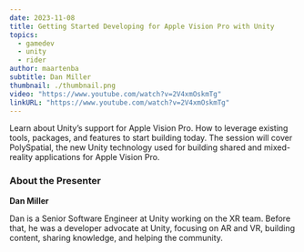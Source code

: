 ```yaml
---
date: 2023-11-08
title: Getting Started Developing for Apple Vision Pro with Unity
topics:
  - gamedev
  - unity
  - rider
author: maartenba
subtitle: Dan Miller
thumbnail: ./thumbnail.png
video: "https://www.youtube.com/watch?v=2V4xmOskmTg"
linkURL: "https://www.youtube.com/watch?v=2V4xmOskmTg"
---
```


Learn about Unity’s support for Apple Vision Pro. How to leverage existing tools, packages, and features to start building today. The session will cover PolySpatial, the new Unity technology used for building shared and mixed-reality applications for Apple Vision Pro.

### About the Presenter

**Dan Miller**

Dan is a Senior Software Engineer at Unity working on the XR team. Before that, he was a developer advocate at Unity, focusing on AR and VR, building content, sharing knowledge, and helping the community.
